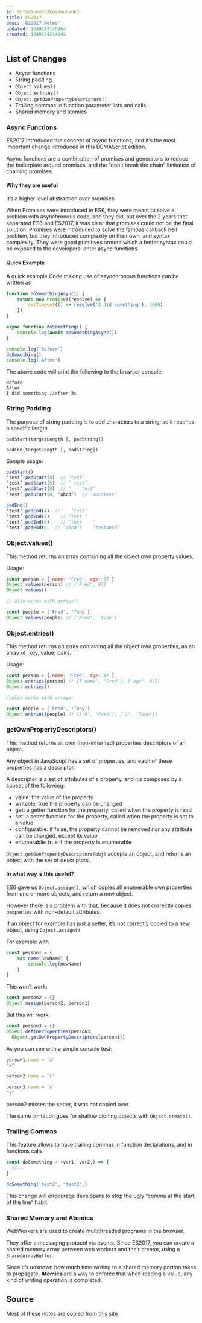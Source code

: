 ```yaml
---
id: 9bfos5omm2d2kdv5wo0vhk3
title: ES2017
desc: 'ES2017 Notes'
updated: 1649283140964
created: 1649274214843
---
```

## List of Changes

- Async functions
- String padding
- `Object.values()`
- `Object.entries()`
- `Object.getOwnPropertyDescriptors()`
- Trailing commas in function parameter lists and calls
- Shared memory and atomics

### Async Functions

ES2017 introduced the concept of async functions, and it’s the most important change introduced in this ECMAScript edition.

Async functions are a combination of promises and generators to reduce the boilerplate around promises, and the “don’t break the chain” limitation of chaining promises.

#### Why they are useful

It’s a higher level abstraction over promises.

When Promises were introduced in ES6, they were meant to solve a problem with asynchronous code, and they did, but over the 2 years that separated ES6 and ES2017, it was clear that promises could not be the final solution. Promises were introduced to solve the famous callback hell problem, but they introduced complexity on their own, and syntax complexity. They were good primitives around which a better syntax could be exposed to the developers: enter async functions.

#### Quick Example

A quick example
Code making use of asynchronous functions can be written as

```javascript
function doSomethingAsync() {
    return new Promise((resolve) => {
        setTimeout(() => resolve('I did something'), 3000)
    })
}

async function doSomething() {
    console.log(await doSomethingAsync())
}

console.log('Before')
doSomething()
console.log('After')
```

The above code will print the following to the browser console:

```console
Before
After
I did something //after 3s
```

### String Padding

The purpose of string padding is to add characters to a string, so it reaches a specific length.

`padStart(targetLength [, padString])`

`padEnd(targetLength [, padString])`

Sample usage:

```javascript
padStart()	
‘test’.padStart(4)	// ‘test’
‘test’.padStart(5)	// ‘ test’
‘test’.padStart(8)	// ‘    test’
‘test’.padStart(8, ‘abcd’)	// ‘abcdtest’

padEnd()	
‘test’.padEnd(4)  //	‘test’
‘test’.padEnd(5)	// ‘test ‘
‘test’.padEnd(8)	// ‘test    ‘
‘test’.padEnd(8,  // ‘abcd’)	‘testabcd’
```

### Object.values()

This method returns an array containing all the object own property values.

Usage:

```javascript
const person = { name: 'Fred', age: 87 }
Object.values(person) // ['Fred', 87]
Object.values() 

// also works with arrays!:

const people = ['Fred', 'Tony']
Object.values(people) // ['Fred', 'Tony']
```

### Object.entries()

This method returns an array containing all the object own properties, as an array of [key, value] pairs.

Usage:

```javascript
const person = { name: 'Fred', age: 87 }
Object.entries(person) // [['name', 'Fred'], ['age', 87]]
Object.entries() 

//also works with arrays:

const people = ['Fred', 'Tony']
Object.entries(people) // [['0', 'Fred'], ['1', 'Tony']]
```

### getOwnPropertyDescriptors()

This method returns all own (non-inherited) properties descriptors of an object.

Any object in JavaScript has a set of properties, and each of these properties has a descriptor.

A descriptor is a set of attributes of a property, and it’s composed by a subset of the following:

- value: the value of the property
- writable: true the property can be changed
- get: a getter function for the property, called when the property is read
- set: a setter function for the property, called when the property is set to a value
- configurable: if false, the property cannot be removed nor any attribute can be changed, except its value
- enumerable: true if the property is enumerable

`Object.getOwnPropertyDescriptors(obj)` accepts an object, and returns an object with the set of descriptors.

#### In what way is this useful?

ES6 gave us `Object.assign()`, which copies all enumerable own properties from one or more objects, and return a new object.

However there is a problem with that, because it does not correctly copies properties with non-default attributes.

If an object for example has just a setter, it’s not correctly copied to a new object, using `Object.assign()`.

For example with

```javascript
const person1 = {
    set name(newName) {
        console.log(newName)
    }
}
```

This won’t work:

```javascript
const person2 = {}
Object.assign(person2, person1)
```

But this will work:

```javascript
const person3 = {}
Object.defineProperties(person3,
  Object.getOwnPropertyDescriptors(person1))
```

As you can see with a simple console test:

```javascript
person1.name = 'x'
"x"

person2.name = 'x'

person3.name = 'x'
"x"
```

person2 misses the setter, it was not copied over.

The same limitation goes for shallow cloning objects with `Object.create()`.

### Trailing Commas

This feature allows to have trailing commas in function declarations, and in functions calls:

```javascript
const doSomething = (var1, var2,) => {
  //...
}

doSomething('test2', 'test2',)
```

This change will encourage developers to stop the ugly “comma at the start of the line” habit.

### Shared Memory and Atomics

WebWorkers are used to create multithreaded programs in the browser.

They offer a messaging protocol via events. Since ES2017, you can create a shared memory array between web workers and their creator, using a `SharedArrayBuffer`.

Since it’s unknown how much time writing to a shared memory portion takes to propagate, **Atomics** are a way to enforce that when reading a value, any kind of writing operation is completed.

## Source

Most of these notes are copied from [this site](https://flaviocopes.com/es2017/)


